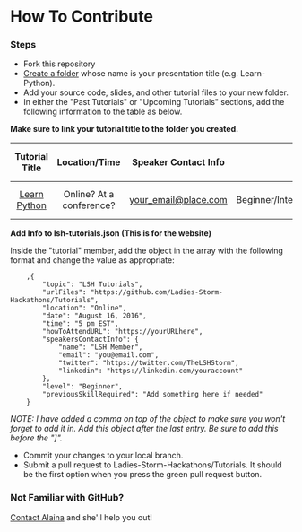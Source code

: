 # How To Contribute

### Steps
- Fork this repository
- [Create a folder](http://stackoverflow.com/questions/18773598/creating-folders-inside-github-com-repo-without-using-git) whose name is your presentation title (e.g. Learn-Python).
- Add your source code, slides, and other tutorial files to your new folder.
- In either the "Past Tutorials" or "Upcoming Tutorials" sections, add the following information to the table as below.


**Make sure to link your tutorial title to the folder you created.**

| Tutorial Title        | Location/Time | Speaker Contact Info | Level | Previous Skills Required |
| :-------------------: | :-----------: | :------------------: | :---: | :----------------------: |
| [Learn Python]()      | Online? At a conference? | your_email@place.com | Beginner/Intermediate/Advanced | Any prior knowledge required? |


**Add Info to lsh-tutorials.json (This is for the website)**

Inside the "tutorial" member, add the object in the array with the following format and change the value as appropriate:

```
	,{
		"topic": "LSH Tutorials",
		"urlFiles": "https://github.com/Ladies-Storm-Hackathons/Tutorials",
        "location": "Online",
        "date": "August 16, 2016",
        "time": "5 pm EST",
        "howToAttendURL": "https://yourURLhere",
        "speakersContactInfo": {
        	"name": "LSH Member",
            "email": "you@email.com",
            "twitter": "https://twitter.com/TheLSHStorm",
            "linkedin": "https://linkedin.com/youraccount"
        },
        "level": "Beginner",
       	"previousSkillRequired": "Add something here if needed"
    }
```

*NOTE: I have added a comma on top of the object to make sure you won't forget to add it in. Add this object after the last entry. Be sure to add this before the "]".*

- Commit your changes to your local branch.
- Submit a pull request to Ladies-Storm-Hackathons/Tutorials. It should be the first option when you press the green pull request button.

### Not Familiar with GitHub?
[Contact Alaina](mailto:alainakafkes@gmail.com) and she'll help you out!
